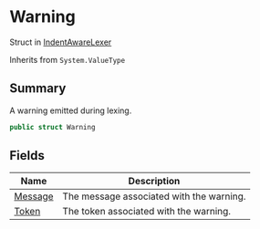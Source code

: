 # Warning

Struct in [IndentAwareLexer](../)

Inherits from `System.ValueType`

## Summary

A warning emitted during lexing.

```csharp
public struct Warning
```

## Fields

| Name                                                         | Description                              |
| ------------------------------------------------------------ | ---------------------------------------- |
| [Message](yarn.compiler.indentawarelexer.warning.message.md) | The message associated with the warning. |
| [Token](yarn.compiler.indentawarelexer.warning.token.md)     | The token associated with the warning.   |
